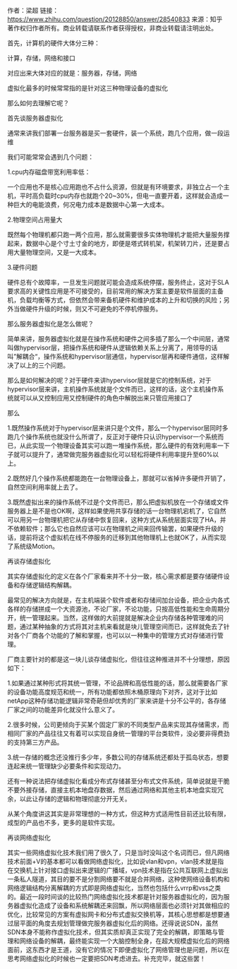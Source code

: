 作者：梁超
链接：https://www.zhihu.com/question/20128850/answer/28540833
来源：知乎
著作权归作者所有。商业转载请联系作者获得授权，非商业转载请注明出处。

首先，计算机的硬件大体分三种：

计算，存储，网络和接口

对应出来大体对应的就是：服务器，存储，网络

虚拟化最多的时候常常指的是针对这三种物理设备的虚拟化

那么如何去理解它呢？

首先谈服务器虚拟化

通常来讲我们部署一台服务器是买一套硬件，装一个系统，跑几个应用，做一段运维

我们可能常常会遇到几个问题：

1.cpu内存磁盘带宽利用率低：

一个应用也不是核心应用跑也不占什么资源，但就是有环境要求，非独立占一个主机，平时高负载时cpu内存也就跑个20~30%，但电一直要开着，这样就会造成一种巨大的电能浪费，何况电力成本是数据中心第一大成本。

2.物理空间占用量大

既然每个物理机都只跑一两个应用，那么就需要很多实体物理机才能把大量服务撑起来，数据中心是个寸土寸金的地方，即便是塔式转机架，机架转刀片，还是要占用大量物理空间，又是一大成本。

3.硬件问题

硬件总有个故障率，一旦发生问题就可能会造成系统停摆，服务终止，这对于SLA要求高的关键性应用是不可接受的，目前常用的解决方案主要是软件层面的主备机，负载均衡等方式，但依然会带来备机硬件和维护成本的上升和切换的风险；另外当做硬件升级的时候，则又不可避免的不停机停服务。

那么服务器虚拟化是怎么做呢？

简单来讲，服务器虚拟化就是在操作系统和硬件之间多插了那么一个中间层，通常叫做hypervisor层，把操作系统和硬件从逻辑依赖关系上分离了，用领导的话叫”解耦合“，操作系统和hypervisor层通信，hypervisor层再和硬件通信，这样解决了以上的三个问题。

那么是如何解决的呢？对于硬件来讲hypervisor层就是它的控制系统，对于hypervisor层来讲，主机操作系统就是个文件而已，这样的话，这个主机操作系统就可以从又控制应用又控制硬件的角色中解脱出来只管应用接口了

那么

1.既然操作系统对于hypervisor层来讲只是个文件，那么一个hypervisor层同时多跑几个操作系统也就没什么所谓了，反正对于硬件只认识hypervisor一个系统而已，从此实现一个物理设备其实可以跑一堆操作系统，那么硬件的有效利用率一下子就可以提升了，通常做完服务器虚拟化可以轻松将硬件利用率提升至60%以上。

2.既然好几个操作系统都能跑在一台物理设备上，那就可以省掉许多硬件开销了，自然空间利用率就上去了。

3.既然虚拟出来的操作系统不过是个文件而已，那么把虚拟机放在一个存储或文件服务器上是不是也OK啊，这样如果使用共享存储的话一台物理机宕机了，它自然可以用另一台物理机把它从存储中恢复回来，这种方式从系统层面实现了HA，并不依赖软件；那么它也自然应该可以在物理机之间来回传输罢，如果硬件升级的话，提前将这个虚拟机在线不停服务的迁移到其他物理机上也就OK了，从而实现了系统级Motion。

再谈存储虚拟化

其实存储虚拟化的定义在各个厂家看来并不十分一致，核心需求都是要存储硬件设备和存储逻辑结构解耦。

最常见的解决方向就是，在主机端装个软件或者和存储间加台设备，把企业内各式各样的存储拼成一个大资源池，不论厂家，不论功能，只按高低性能和生命周期分开，统一管理起来。当然，这样做的大前提就是解决企业内存储各种管理难的问题，通过某种抽象的方式将其对主机来看就是块儿管理空间而已，这样就免去了针对各个厂商各个功能的了解和掌握，也可以以一种集中的管理方式对存储进行管理。

厂商主要针对的都是这一块儿谈存储虚拟化，但往往这种推进并不十分理想，原因如下：

1.如果通过某种形式将其统一管理，不论品牌和高低性能的话，那么就需要各厂家的设备功能高度规范和统一，所有功能都依照木桶原理向下对齐，这对于比如netApp这种存储功能逻辑非常奇葩但却优秀的厂家来讲是十分不公平的，各存储厂家之间的功能差异化就没什么意义了。

2.很多时候，公司更倾向于买某个固定厂家的不同类型产品来实现其存储需求，而相同厂家的产品往往又有着可以实现自身统一管理的平台类软件，没必要非得费劲的支持第三方产品。

3.统一存储的概念还没推行多少年，多数公司的存储系统还都处于孤岛状态，想要连起来统一管理缺少必要条件和实现动力。

还有一种说法把存储虚拟化看成分布式存储甚至分布式文件系统，简单说就是干脆不要外接存储，直接主机本地盘存数据，然后通过网络和其他主机本地盘实现冗余，以此让存储的逻辑和物理彻底分开无关。

从某个角度讲这其实是非常理想的一种方式，但这种方式适用性目前还比较有限，成型的产品也不多，更多的是软件实现。

再谈网络虚拟化

其实一些网络虚拟化技术我们用了很久了，只是当时没叫这个名词而已，但凡网络技术前面+V的基本都可以看做网络虚拟化，比如说vlan和vpn，vlan技术就是指在交换机上针对接口虚拟出来逻辑的广播域，vpn技术是指在公共互联网上虚拟出一条私人隧道，其目的要不是分割网络要不就是合并网络，这种使网络设备机构和网络逻辑结构分离解耦的方式即是网络虚拟化，当然也包括什么vrrp和vss之类的。最近一段时间谈的比较热门网络虚拟化技术都是针对服务器虚拟化的，因为服务器虚拟化造成了设备和系统解耦还来回飘，所以网络层面也必须针对其做相应的优化，比较常见的方案有虚拟网卡和分布式虚拟交换机等，其核心思想都是想要通过层平面的角度去规划管理做完服务器虚拟化后的网络。还得说说SDN，虽然SDN本身不能称作虚拟化技术，但其实质却真正实现了完全的解耦，即策略与管理和网络设备的解耦，最终能实现一个大脑控制全身，在超大规模虚拟化后的网络面前，这东西才是王道，没有它的情况下即便虚拟化了网络管理也是问题，所以在思考网络虚拟化的时候也一定要把SDN考虑进去。补充完毕，就这些罢！